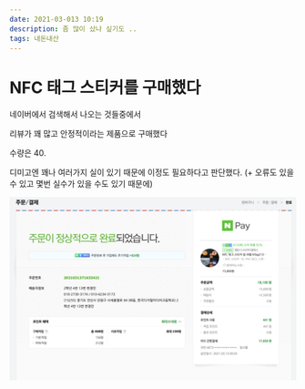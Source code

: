 ```yaml
---
date: 2021-03-013 10:19
description: 좀 많이 샀나 싶기도 ..
tags: 내돈내산
---
```

# NFC 태그 스티커를 구매했다

네이버에서 검색해서 나오는 것들중에서

리뷰가 꽤 많고 안정적이라는 제품으로 구매했다

수량은 40.

디미고엔 꽤나 여러가지 실이 있기 때문에 이정도 필요하다고 판단했다. 
(+ 오류도 있을 수 있고 몇번 실수가 있을 수도 있기 때문에)

![구매 이미지](https://raw.githubusercontent.com/Changemin/1Person1Project/master/Content/imgs/2-bought-nfc-tag/1.png)


